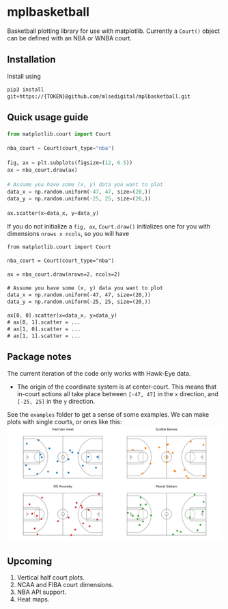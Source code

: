 # mplbasketball
Basketball plotting library for use with matplotlib. Currently a `Court()` object can be defined with an NBA or WNBA court. 

## Installation
Install using 
```
pip3 install git+https://{TOKEN}@github.com/mlsedigital/mplbasketball.git 
```

## Quick usage guide

```python
from matplotlib.court import Court

nba_court = Court(court_type="nba")

fig, ax = plt.subplots(figsize=(12, 6.5))
ax = nba_court.draw(ax)

# Assume you have some (x, y) data you want to plot
data_x = np.random.uniform(-47, 47, size=(20,))
data_y = np.random.uniform(-25, 25, size=(20,))

ax.scatter(x=data_x, y=data_y)
```

If you do not initialize a `fig, ax`, `Court.draw()` initializes one for you with dimensions `nrows x ncols`, so you will have 
```
from matplotlib.court import Court

nba_court = Court(court_type="nba")

ax = nba_court.draw(nrows=2, ncols=2)

# Assume you have some (x, y) data you want to plot
data_x = np.random.uniform(-47, 47, size=(20,))
data_y = np.random.uniform(-25, 25, size=(20,))

ax[0, 0].scatter(x=data_x, y=data_y)
# ax[0, 1].scatter = ...
# ax[1, 0].scatter = ...
# ax[1, 1].scatter = ...
```

## Package notes

The current iteration of the code only works with Hawk-Eye data. 
- The origin of the coordinate system is at center-court. This means that in-court actions all take place between `[-47, 47]` in the `x` direction, and `[-25, 25]` in the `y` direction. 

See the `examples` folder to get a sense of some examples. We can make plots with single courts, or ones like this:
<img src="./examples/sample_plot.png">

## Upcoming

1. Vertical half court plots. 
2. NCAA and FIBA court dimensions.
3. NBA API support. 
4. Heat maps.
